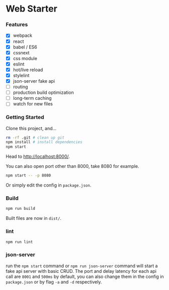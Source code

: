 # Web Starter

### Features
- [x] webpack
- [x] react
- [x] babel / ES6
- [x] cssnext
- [x] css module
- [x] eslint
- [x] hot/live reload
- [x] stylelint
- [x] json-server fake api
- [ ] routing
- [ ] production build optimization
- [ ] long-term caching
- [ ] watch for new files

### Getting Started
Clone this project, and...
```bash
rm -rf .git # clean up git
npm install # install dependencies
npm start
```
Head to [http://localhost:8000/](http://localhost:8000/).

You can also open port other than 8000, take 8080 for example.
```bash
npm start -- -p 8080
```
Or simply edit the config in `package.json`.

### Build
```bash
npm run build
```
Built files are now in `dist/`.

### lint
```bash
npm run lint
```

### json-server
run the `npm start` command or `npm run json-server` command will start a fake api server with basic CRUD. The port and delay latency for each api call are `8001` and `500ms` by default, you can also change them in the config in `package.json` or by flag `-a` and `-d` respectively.
